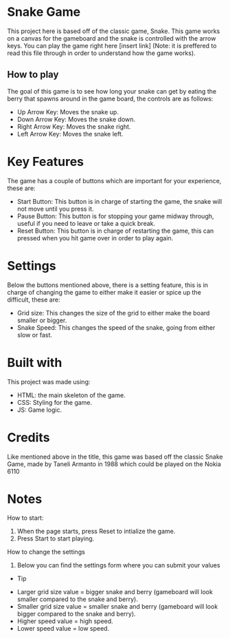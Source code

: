 # Snake Game

This project here is based off of the classic game, Snake. This game works on a canvas for the gameboard and the snake is controlled with the arrow keys. You can play the game right here [insert link] (Note: it is preffered to read this file through in order to understand how the game works).

## How to play

The goal of this game is to see how long your snake can get by eating the berry that spawns around in the game board, the controls are as follows:

* Up Arrow Key: Moves the snake up.
* Down Arrow Key: Moves the snake down.
* Right Arrow Key: Moves the snake right.
* Left Arrow Key: Moves the snake left.

# Key Features

The game has a couple of buttons which are important for your experience, these are:

* Start Button: This button is in charge of starting the game, the snake will not move until you press it.
* Pause Button: This button is for stopping your game midway through, useful if you need to leave or take a quick break.
* Reset Button: This button is in charge of restarting the game, this can pressed when you hit game over in order to play again.

# Settings

Below the buttons mentioned above, there is a setting feature, this is in charge of changing the game to either make it easier or spice up the difficult, these are:

* Grid size: This changes the size of the grid to either make the board smaller or bigger.
* Snake Speed: This changes the speed of the snake, going from either slow or fast.

# Built with

This project was made using:

* HTML: the main skeleton of the game.
* CSS: Styling for the game.
* JS: Game logic.

# Credits

Like mentioned  above in the title, this game was based off the classic Snake Game, made by Taneli Armanto in 1988 which could be played on the Nokia 6110

# Notes

How to start:
1. When the page starts, press Reset to intialize the game. 
2. Press Start to start playing.

How to change the settings
1. Below you can find the settings form where you can submit your values
* Tip
- Larger grid size value  = bigger snake and berry (gameboard will look smaller compared to the snake and berry).
- Smaller grid size  value = smaller snake and berry (gameboard will look bigger compared to the snake and berry).
- Higher speed value = high speed.
- Lower speed value = low speed.
